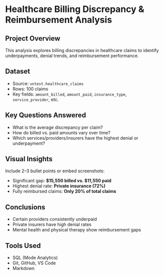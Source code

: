 # Healthcare Billing Discrepancy & Reimbursement Analysis

##  Project Overview
This analysis explores billing discrepancies in healthcare claims to identify underpayments, denial trends, and reimbursement performance.

##  Dataset
- Source: `vntest.healthcare_claims`
- Rows: 100 claims
- Key fields: `amount_billed`, `amount_paid`, `insurance_type`, `service_provider`, etc.

##  Key Questions Answered
- What is the average discrepancy per claim?
- How do billed vs. paid amounts vary over time?
- Which services/providers/insurers have the highest denial or underpayment?

##  Visual Insights
Include 2–3 bullet points or embed screenshots:
- Significant gap: **$15,550 billed vs. $11,550 paid**
- Highest denial rate: **Private insurance (72%)**
- Fully reimbursed claims: **Only 20% of total claims**

##  Conclusions
- Certain providers consistently underpaid
- Private insurers have high denial rates
- Mental health and physical therapy show reimbursement gaps

##  Tools Used
- SQL (Mode Analytics)
- Git, GitHub, VS Code
- Markdown


